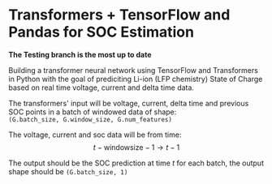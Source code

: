# Transformers + TensorFlow and Pandas for SOC Estimation

**The Testing branch is the most up to date**

Building a transformer neural network using TensorFlow and Transformers in Python with the goal of prediciting Li-ion (LFP chemistry) State of Charge based on real time voltage, current and delta time data.

The transformers' input will be voltage, current, delta time and previous SOC points in a batch of windowed data of shape:<br>
```(G.batch_size, G.window_size, G.num_features)```

The voltage, current and soc data will be from time: $$t - \text{windowsize} - 1 \rightarrow t - 1$$

The output should be the SOC prediction at time $t$ for each batch, the output shape should be `(G.batch_size, 1)`
